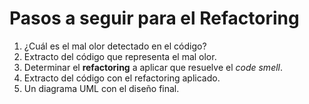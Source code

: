 # Pasos a seguir para el Refactoring

1. ¿Cuál es el mal olor detectado en  el código?
2. Extracto del código que representa el mal olor.
3. Determinar el **refactoring** a aplicar que resuelve el *code smell*.
4. Extracto del código con el refactoring aplicado.
5. Un diagrama UML con el diseño final.
